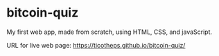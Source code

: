 # bitcoin-quiz

My first web app, made from scratch, using HTML, CSS, and javaScript.

URL for live web page: https://ticotheps.github.io/bitcoin-quiz/
